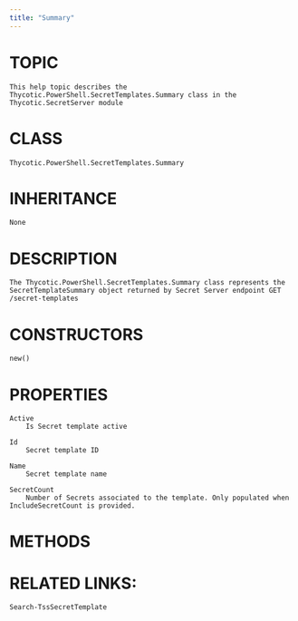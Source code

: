 ```yaml
---
title: "Summary"
---
```


# TOPIC
    This help topic describes the Thycotic.PowerShell.SecretTemplates.Summary class in the Thycotic.SecretServer module

# CLASS
    Thycotic.PowerShell.SecretTemplates.Summary

# INHERITANCE
    None

# DESCRIPTION
    The Thycotic.PowerShell.SecretTemplates.Summary class represents the SecretTemplateSummary object returned by Secret Server endpoint GET /secret-templates

# CONSTRUCTORS
    new()

# PROPERTIES
    Active
        Is Secret template active

    Id
        Secret template ID

    Name
        Secret template name

    SecretCount
        Number of Secrets associated to the template. Only populated when IncludeSecretCount is provided.

# METHODS

# RELATED LINKS:
    Search-TssSecretTemplate
